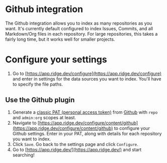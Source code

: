 # Github integration

The Github integration allows you to index as many repositories as you want. It's currently default configured to index Issues, Commits, and all Markdown/Org files in each repository. For large repositories, this takes a fairly long time, but it works well for smaller projects.

# Configure your settings

1. Go to [https://app.ridge.dev/configure](https://app.ridge.dev/configure) and enter in settings for the data sources you want to index. You'll have to specify the file paths.

## Use the Github plugin

1. Generate a [classic PAT (personal access token)](https://docs.github.com/en/authentication/keeping-your-account-and-data-secure/managing-your-personal-access-tokens) from [Github](https://github.com/settings/tokens) with `repo` and `admin:org` scopes at least.
2. Navigate to [https://app.ridge.dev/configure/content/github](https://app.ridge.dev/configure/content/github) to configure your Github settings. Enter in your PAT, along with details for each repository you want to index.
3. Click `Save`. Go back to the settings page and click `Configure`.
4. Go to [https://app.ridge.dev/](https://app.ridge.dev/) and start searching!

